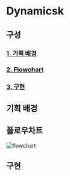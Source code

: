 # Dynamicsk

## 구성
### [1. 기획 배경](#기획-배경)
### [2. Flowchart](#플로우차트)
### [3. 구현](#구현)


## **기획 배경**


## **플로우차트**

![flowchart](https://github.com/qj0r9j0vc2/Dynamicsk/blob/main/Dynamicsk-FlowChart.png)

## **구현**

